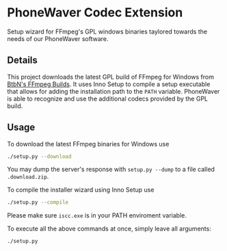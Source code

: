 # PhoneWaver Codec Extension
Setup wizard for FFmpeg's GPL windows binaries taylored towards the needs of our PhoneWaver software.

## Details
This project downloads the latest GPL build of FFmpeg for Windows from [BtbN's FFmpeg Builds](https://github.com/BtbN/FFmpeg-Builds/). It uses Inno Setup to compile a setup executable that allows for adding the installation path to the `PATH` variable. PhoneWaver is able to recognize and use the additional codecs provided by the GPL build.

## Usage
To download the latest FFmpeg binaries for Windows use
```bash
./setup.py --download
```
You may dump the server's response with `setup.py --dump` to a file called `.download.zip`.

To compile the installer wizard using Inno Setup use
```bash
./setup.py --compile
```
Please make sure `iscc.exe` is in your PATH enviroment variable.

To execute all the above commands at once, simply leave all arguments:
```bash
./setup.py
```

